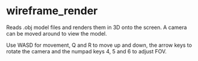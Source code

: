 # wireframe_render
Reads .obj model files and renders them in 3D onto the screen. A camera can be moved around to view the model.

Use WASD for movement, Q and R to move up and down, the arrow keys to rotate the camera and the numpad keys 4, 5 and 6 to adjust FOV.
